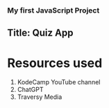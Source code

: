 ### My first JavaScript Project
## Title: Quiz App

# Resources used
1. KodeCamp YouTube channel
2. ChatGPT
3. Traversy Media
